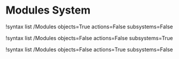 <!-- MOOSE Documentation Stub: Remove this when content is added. -->

# Modules System

!syntax list /Modules objects=True actions=False subsystems=False

!syntax list /Modules objects=False actions=False subsystems=True

!syntax list /Modules objects=False actions=True subsystems=False

